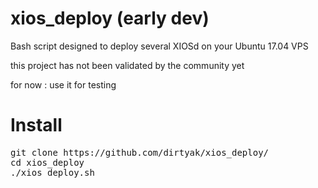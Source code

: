 # xios_deploy (early dev)
Bash script designed to deploy several XIOSd on your Ubuntu 17.04 VPS

this project has not been validated by the community yet

for now : use it for testing

# Install

<pre>git clone https://github.com/dirtyak/xios_deploy/
cd xios_deploy
./xios_deploy.sh</pre>
